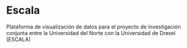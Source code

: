 # Escala
Plataforma de visualización de datos para el proyecto de investigación conjunta entre la Universidad del Norte con la Universidad de Drexel (ESCALA)
